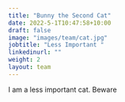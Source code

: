 ```yaml
---
title: "Bunny the Second Cat"
date: 2022-5-1T10:47:58+10:00
draft: false
image: "images/team/cat.jpg"
jobtitle: "Less Important "
linkedinurl: ""
weight: 2
layout: team
---
```


I am a  less important cat. Beware
